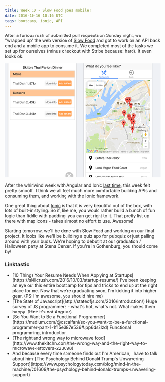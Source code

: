 ```yaml
---
title: Week 10 - Slow Food goes mobile!
date: 2016-10-16 10:16 UTC
tags: bootcamp, ionic, API
---
```

After a furious rush of submitted pull requests on Sunday night, we "wrapped up" the web version of [Slow Food](https://slow-food-august.herokuapp.com) and got to work on an API back end and a mobile app to consume it. We completed most of the tasks we set up for ourselves (minus checkout with Stripe because: hard). It even looks ok.

![slow food mobile](images/slow-food-mobile-screenshots/mobile.png)

After the whirlwind week with Angular and Ionic [last time](2016-09-24.html.markdown), this week felt pretty smooth. I think we all feel much more comfortable building APIs and consuming them, and working with the Ionic framework.

One great thing about [Ionic](http://www.ionicframework.com) is that it is very beautiful out of the box, with lots of built-in styling. So if, like me, you would rather build a bunch of fun logic than fiddle with padding, you can get right to it. That pretty list up there with map icons - takes almost no effort to use. Awesome!

Starting tomorrow, we'll be done with Slow Food and working on our final project. It looks like we'll be building a quiz app for pubquiz or just palling around with your buds. We're hoping to debut it at our graduation / Halloween party at Stena Center. If you're in Gothenburg, you should come by!

### Linktastic
<ul>
<li>[10 Things Your Resume Needs When Applying at Startups](https://skillcrush.com/2016/10/03/startup-resume/) I've been keeping an eye out this entire bootcamp for tips and tricks to end up at the right place for me. Now that we're graduating soon, I'm kicking it into higher gear. (PS: I'm awesome, you should hire me)</li>
<li>[The State of Javascript](http://stateofjs.com/2016/introduction/) Huge survey of JS programmers - what's hot, what's not. What makes them happy. (Hint: it's not Angular)</li>
<li>[So You Want to Be a Functional Programmer](https://medium.com/@cscalfani/so-you-want-to-be-a-functional-programmer-part-1-1f15e387e536#.pp6ds8lzd) Functional programming, introduction.</li>
<li>[The right and wrong way to microwave food](http://www.thekitchn.com/the-wrong-way-and-the-right-way-to-microwave-leftovers-223098)</li>
<li>And because every time someone finds out I'm American, I have to talk about him: [The Psychology Behind Donald Trump's Unwavering Support](https://www.psychologytoday.com/blog/mind-in-the-machine/201609/the-psychology-behind-donald-trumps-unwavering-support)
